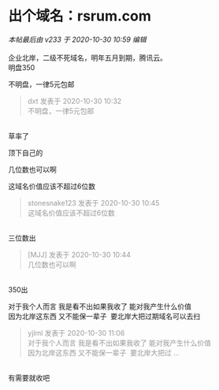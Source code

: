 # 出个域名：rsrum.com


<i class="pstatus"> 本帖最后由 v233 于 2020-10-30 10:59 编辑 </i><br />
<br />
企业北岸，二级不死域名，明年五月到期，腾讯云。<br />
明盘350 

不明盘，一律5元包邮

<div class="quote"><blockquote><font color="#999999">dxt 发表于 2020-10-30 10:32</font><br />
<font color="#999999">不明盘，一律5元包邮</font></blockquote></div><br />
草率了

顶下自己的

几位数也可以啊<img id="aimg_r1MFd" onclick="zoom(this, this.src, 0, 0, 0)" class="zoom" src="https://cdn.jsdelivr.net/gh/hishis/forum-master/public/images/patch.gif" onmouseover="img_onmouseoverfunc(this)" onload="thumbImg(this)" border="0" alt="" />

这域名价值应该不超过6位数

<div class="quote"><blockquote><font color="#999999">stonesnake123 发表于 2020-10-30 10:45</font><br />
<font color="#999999">这域名价值应该不超过6位数</font></blockquote></div><br />
三位数出

<div class="quote"><blockquote><font color="#999999">[MJJ] 发表于 2020-10-30 10:44</font><br />
<font color="#999999">几位数也可以啊</font></blockquote></div><br />
350出

对于我个人而言 我是看不出如果我收了 能对我产生什么价值 <br />
因为北岸这东西 又不能保一辈子&nbsp;&nbsp;要北岸大把过期域名可以去扫 

<div class="quote"><blockquote><font color="#999999">yjlml 发表于 2020-10-30 11:06</font><br />
<font color="#999999">对于我个人而言 我是看不出如果我收了 能对我产生什么价值 <br />
因为北岸这东西 又不能保一辈子&nbsp;&nbsp;要北岸大把过 ...</font></blockquote></div><br />
有需要就收吧

